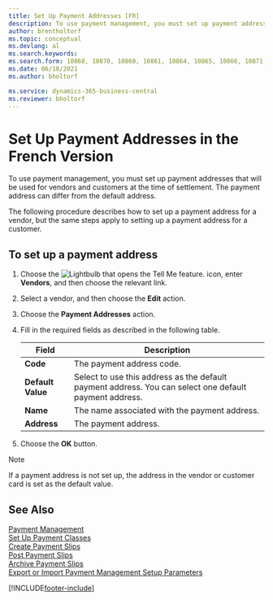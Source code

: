 ```yaml
---
title: Set Up Payment Addresses [FR]
description: To use payment management, you must set up payment addresses that will be used for vendors and customers at the time of settlement.
author: brentholtorf
ms.topic: conceptual
ms.devlang: al
ms.search.keywords:
ms.search.form: 10868, 10870, 10860, 10861, 10864, 10865, 10866, 10871, 10872, 10873, 10874, 10877, 10878, 10879, 10869, 10867, 10882, 10880
ms.date: 06/18/2021
ms.author: bholtorf

ms.service: dynamics-365-business-central
ms.reviewer: bholtorf
---
```

# Set Up Payment Addresses in the French Version

To use payment management, you must set up payment addresses that will be used for vendors and customers at the time of settlement. The payment address can differ from the default address.  

The following procedure describes how to set up a payment address for a vendor, but the same steps apply to setting up a payment address for a customer.  

## To set up a payment address  

1. Choose the ![Lightbulb that opens the Tell Me feature.](../../media/ui-search/search_small.png "Tell me what you want to do") icon, enter **Vendors**, and then choose the relevant link.  
2. Select a vendor, and then choose the **Edit** action.  
3. Choose the **Payment Addresses** action.  
4. Fill in the required fields as described in the following table.  

    |Field|Description|  
    |---------------------------------|---------------------------------------|  
    |**Code**|The payment address code.|  
    |**Default Value**|Select to use this address as the default payment address. You can select one default payment address.|  
    |**Name**|The name associated with the payment address.|  
    |**Address**|The payment address.|  

5. Choose the **OK** button.  

> [!NOTE]  
> If a payment address is not set up, the address in the vendor or customer card is set as the default value.  

## See Also

[Payment Management](payment-management.md)  
[Set Up Payment Classes](how-to-set-up-payment-classes.md)  
[Create Payment Slips](how-to-create-payment-slips.md)  
[Post Payment Slips](how-to-post-payment-slips.md)  
[Archive Payment Slips](how-to-archive-payment-slips.md)  
[Export or Import Payment Management Setup Parameters](how-to-export-or-import-payment-management-setup-parameters.md)  


[!INCLUDE[footer-include](../../includes/footer-banner.md)]